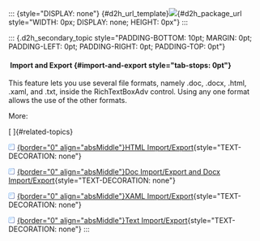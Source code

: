 ::: {style="DISPLAY: none"}
[](ms-xhelp:///?Id=d2h_url_template){#d2h_url_template}![](!package_url!){#d2h_package_url style="WIDTH: 0px; DISPLAY: none; HEIGHT: 0px"}
:::

::: {.d2h_secondary_topic style="PADDING-BOTTOM: 10pt; MARGIN: 0pt; PADDING-LEFT: 0pt; PADDING-RIGHT: 0pt; PADDING-TOP: 0pt"}
####  Import and Export {#import-and-export style="tab-stops: 0pt"}

This feature lets you use several file formats, namely .doc, .docx, .html, .xaml, and .txt, inside the RichTextBoxAdv control. Using any one format allows the use of the other formats.

More:

[ ]{#related-topics}

[![](button.gif){border="0" align="absMiddle"}HTML Import/Export](ms-xhelp:///?Id=66288f8a-3d5b-464b-a366-27c514734371){style="TEXT-DECORATION: none"}

[![](button.gif){border="0" align="absMiddle"}Doc Import/Export and Docx Import/Export](ms-xhelp:///?Id=62cb0e9f-99d4-4689-9c84-88c2ecddb19d){style="TEXT-DECORATION: none"}

[![](button.gif){border="0" align="absMiddle"}XAML Import/Export](ms-xhelp:///?Id=999965d0-ecb6-4b23-aa7e-b94e59ee2089){style="TEXT-DECORATION: none"}

[![](button.gif){border="0" align="absMiddle"}Text Import/Export](ms-xhelp:///?Id=2c8ec0cc-aec7-4443-85ed-ee9bf673dbe2){style="TEXT-DECORATION: none"}
:::
